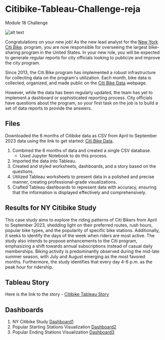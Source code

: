 # Citibike-Tableau-Challenge-reja
Module 18 Challenge


 ![alt text](https://github.com/mdyousufreja/Citibike-Tableau-Challenge-reja/assets/135454460/1064fd8c-f906-42f0-80bf-895bdd2c6133)

Congratulations on your new job! As the new lead analyst for the [New York Citi Bike](https://en.wikipedia.org/wiki/Citi_Bike). program, you are now responsible for overseeing the largest bike-sharing program in the United States. In your new role, you will be expected to generate regular reports for city officials looking to publicize and improve the city program.

Since 2013, the Citi Bike program has implemented a robust infrastructure for collecting data on the program's utilization. Each month, bike data is collected, organized, and made public on the [Citi Bike Data](https://citibikenyc.com/system-data) webpage.

However, while the data has been regularly updated, the team has yet to implement a dashboard or sophisticated reporting process. City officials have questions about the program, so your first task on the job is to build a set of data reports to provide the answers.


## Files ##

Downloaded the 6 months of Citibike data as CSV from April to September 2023 data using the link to get started: [Citi Bike Data](https://citibikenyc.com/system-data). 

1. Combined the 6 months of data and created a single CSV database.
   - Used Jupyter Notebook to do this process. 
2. Imported the data into Tableau.
3. Created and styled worksheets, dashboards, and a story based on the questions.
4. Utilized Tableau worksheets to present data in a polished and precise manner, creating professional-grade visualizations.
5. Crafted Tableau dashboards to represent data with accuracy, ensuring that the information is displayed effectively and comprehensively.


## Results for NY Citibike Study ##

 This case study aims to explore the riding patterns of Citi Bikers from April to September 2023, shedding light on their preferred routes, rush hours, popular bike types, and the popularity of specific bike stations. Additionally, it seeks to identify the days of the week when riders are most active. The study also intends to propose enhancements to the Citi program, emphasizing a shift towards annual subscriptions instead of casual daily memberships. Biking activity is predominantly observed during the mid-late summer season, with July and August emerging as the most favored months. Furthermore, the study identifies that every day 4-6 p.m. as the peak hour for ridership.

## Tableau Story ##

Here is the link to the story - [Citibike Tableau Story](https://public.tableau.com/app/profile/md.yousuf.reja/viz/Citibike_reja/CitibikeStatistics2023)

## Dashboards ##

1. NY Citibike Study [Dashboard1](https://public.tableau.com/app/profile/md.yousuf.reja/viz/Citibike_reja_dashboard1/NYCitibukestudy)
2. Popular Starting Stations Visualization [Dashboard2](https://public.tableau.com/app/profile/md.yousuf.reja/viz/Citibike_reja_dashboard2/StartStations)
3. Popular Ending Stations Visualization [Dashboard3](https://public.tableau.com/app/profile/md.yousuf.reja/viz/Citibike_reja_dashboard3/EndStations)

